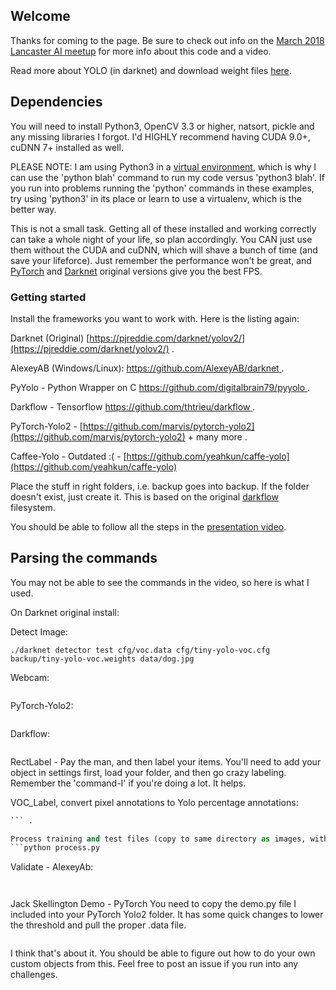 ## Welcome

Thanks for coming to the page. Be sure to check out info on the [March 2018 Lancaster AI meetup](http://lancasterai.com/2018/03/28/thats-a-wrap-march-2018-meetup/) for more info about this code and a video.

Read more about YOLO (in darknet) and download weight files [here](http://pjreddie.com/darknet/yolo/).

## Dependencies

You will need to install Python3, OpenCV 3.3 or higher, natsort, pickle and any missing libraries I forgot. I'd HIGHLY recommend having CUDA 9.0+, cuDNN 7+ installed as well.

PLEASE NOTE: I am using Python3 in a [virtual environment](https://virtualenv.pypa.io/en/latest/installation/), which is why I can use the 'python blah' command to run my code versus 'python3 blah'. If you run into problems running the 'python' commands in these examples, try using 'python3' in its place or learn to use a virtualenv, which is the better way.

This is not a small task. Getting all of these installed and working correctly can take a whole night of your life, so plan accordingly. You CAN just use them without the CUDA and cuDNN, which will shave a bunch of time (and save your lifeforce). Just remember the performance won't be great, and [PyTorch](https://github.com/marvis/pytorch-yolo2) and [Darknet](https://pjreddie.com/darknet/yolov2/) original versions give you the best FPS.


### Getting started

Install the frameworks you want to work with. Here is the listing again:

Darknet (Original) [https://pjreddie.com/darknet/yolov2/](https://pjreddie.com/darknet/yolov2/) . 

AlexeyAB (Windows/Linux): [https://github.com/AlexeyAB/darknet ](https://github.com/AlexeyAB/darknet) . 

PyYolo - Python Wrapper on C [https://github.com/digitalbrain79/pyyolo ](https://github.com/digitalbrain79/pyyolo) . 

Darkflow - Tensorflow [https://github.com/thtrieu/darkflow ](https://github.com/thtrieu/darkflow) . 

PyTorch-Yolo2 - [https://github.com/marvis/pytorch-yolo2](https://github.com/marvis/pytorch-yolo2)  + many more . 

Caffee-Yolo - Outdated :( - [https://github.com/yeahkun/caffe-yolo](https://github.com/yeahkun/caffe-yolo)

Place the stuff in right folders, i.e. backup goes into backup. If the folder doesn't exist, just create it. This is based on the original [darkflow](https://pjreddie.com/darknet/yolov2) filesystem.  

You should be able to follow all the steps in the [presentation video](http://bit.ly/2GCUBfK).

## Parsing the commands

You may not be able to see the commands in the video, so here is what I used.

On Darknet original install:

Detect Image:
```
./darknet detector test cfg/voc.data cfg/tiny-yolo-voc.cfg backup/tiny-yolo-voc.weights data/dog.jpg
```
Webcam:
```./darknet detector demo cfg/voc.data cfg/tiny-yolo-voc.cfg backup/tiny-yolo-voc.weights
```

PyTorch-Yolo2:
```python demo.py cfg/tiny-yolo-voc.cfg tiny-yolo-voc.weights
```

Darkflow:
```./flow --model cfg/tiny-yolo-voc.cfg --load backup/tiny-yolo-voc.weights --demo camera
```

RectLabel - Pay the man, and then label your items. You'll need to add your object in settings first, load your folder, and then go crazy labeling. Remember the 'command-I' if you're doing a lot. It helps.

VOC_Label, convert pixel annotations to Yolo percentage annotations:
```python voc_label.py -p training/JackSkellington
``` . 

Process training and test files (copy to same directory as images, without annotations folder in it):
```python process.py
```

Validate - AlexeyAb:
```./darknet detector map data/skellington.data cfg/skellington.cfg backup/skellington_1000.weights
```

```./darknet detector map data/skellington.data cfg/skellington.cfg backup/skellington_4000.weights
```

Jack Skellington Demo - PyTorch
You need to copy the demo.py file I included into your PyTorch Yolo2 folder. It has some quick changes to lower the threshold and pull the proper .data file.
```python demo.py cfg/skellington.cfg backup/skellington_4000.weights
```

I think that's about it. You should be able to figure out how to do your own custom objects from this. Feel free to post an issue if you run into any challenges.
